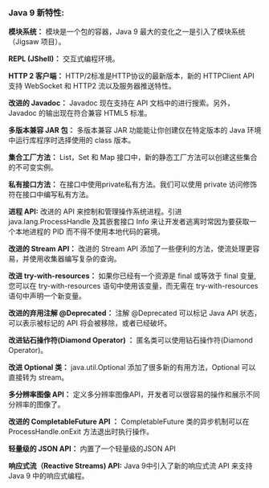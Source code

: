  

### Java 9 新特性:

**模块系统：** 模块是一个包的容器，Java 9 最大的变化之一是引入了模块系统（Jigsaw 项目）。

**REPL (JShell)：** 交互式编程环境。

**HTTP 2 客户端：** HTTP/2标准是HTTP协议的最新版本，新的 HTTPClient API 支持 WebSocket 和 HTTP2 流以及服务器推送特性。

**改进的 Javadoc：** Javadoc 现在支持在 API 文档中的进行搜索。另外，Javadoc 的输出现在符合兼容 HTML5 标准。

**多版本兼容 JAR 包：** 多版本兼容 JAR 功能能让你创建仅在特定版本的 Java 环境中运行库程序时选择使用的 class 版本。

**集合工厂方法：** List，Set 和 Map 接口中，新的静态工厂方法可以创建这些集合的不可变实例。

**私有接口方法：** 在接口中使用private私有方法。我们可以使用 private 访问修饰符在接口中编写私有方法。

**进程 API:** 改进的 API 来控制和管理操作系统进程。引进 java.lang.ProcessHandle 及其嵌套接口 Info 来让开发者逃离时常因为要获取一个本地进程的 PID 而不得不使用本地代码的窘境。

**改进的 Stream API：** 改进的 Stream API 添加了一些便利的方法，使流处理更容易，并使用收集器编写复杂的查询。

**改进 try-with-resources：** 如果你已经有一个资源是 final 或等效于 final 变量,您可以在 try-with-resources 语句中使用该变量，而无需在 try-with-resources 语句中声明一个新变量。

**改进的弃用注解 @Deprecated：** 注解 @Deprecated 可以标记 Java API 状态，可以表示被标记的 API 将会被移除，或者已经破坏。

**改进钻石操作符(Diamond Operator) ：** 匿名类可以使用钻石操作符(Diamond Operator)。

**改进 Optional 类：** java.util.Optional 添加了很多新的有用方法，Optional 可以直接转为 stream。

**多分辨率图像 API：** 定义多分辨率图像API，开发者可以很容易的操作和展示不同分辨率的图像了。

**改进的 CompletableFuture API ：** CompletableFuture 类的异步机制可以在 ProcessHandle.onExit 方法退出时执行操作。

**轻量级的 JSON API：** 内置了一个轻量级的JSON API

**响应式流（Reactive Streams) API:** Java 9中引入了新的响应式流 API 来支持 Java 9 中的响应式编程。

 